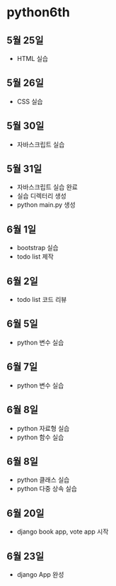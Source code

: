 # python6th

## 5월 25일 
- HTML 실습

## 5월 26일
- CSS 실습

## 5월 30일
- 자바스크립트 실습

## 5월 31일
- 자바스크립트 실습 완료
- 실습 디렉터리 생성
- python main.py 생성

## 6월 1일
- bootstrap 실습
- todo list 제작

## 6월 2일
- todo list 코드 리뷰 

## 6월 5일
- python 변수 실습

## 6월 7일
- python 변수 실습

## 6월 8일
- python 자료형 실습
- python 함수 실습

## 6월 8일
- python 클래스 실습
- python 다중 상속 실습

## 6월  20일
- django book app, vote app 시작

## 6월 23일
- django App 완성

